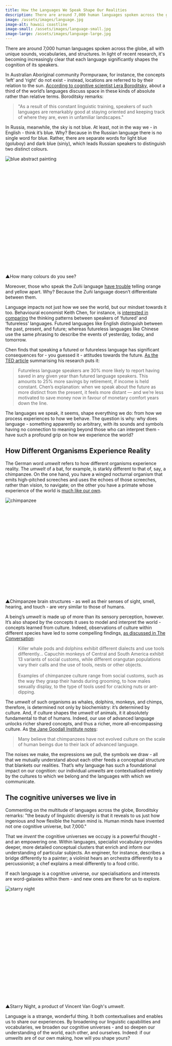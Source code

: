 ```yaml
---
title: How the Languages We Speak Shape Our Realities
description: There are around 7,000 human languages spoken across the globe, all with unique sounds, vocabularies, and structures. Discover how each language shapes our cognition and profoundly changes the way we experience the world.   
image: /assets/images/language.jpg
image-alt: hawaii coastline
image-small: /assets/images/language-small.jpg
image-large: /assets/images/language-large.jpg
---
```

<span class="big-letter">T</span>here are around 7,000 human languages spoken across the globe, all with unique sounds, vocabularies, and structures. In light of recent research, it's becoming increasingly clear that each language significantly shapes the cognition of its speakers. 

In Australian Aboriginal community Pormpuraaw, for instance, the concepts ‘left’ and ‘right’ do not exist - instead, locations are referred to by their relation to the sun. <a href="https://www.wsj.com/articles/SB10001424052748703467304575383131592767868" target="_blank">According to cognitive scientist Lera Boroditsky</a>, about a third of the world’s languages discuss space in these kinds of absolute rather than relative terms. Boroditsky remarks:

<blockquote class="fade-right" cite="https://www.wsj.com/articles/SB10001424052748703467304575383131592767868">"As a result of this constant linguistic training, speakers of such languages are remarkably good at staying oriented and keeping track of where they are, even in unfamiliar landscapes."</blockquote>

In Russia, meanwhile, the sky is not blue. At least, not in the way we - in English - think it’s blue. Why? Because in the Russian language there is no single word for blue. Rather, there are separate words for light blue (goluboy) and dark blue (siniy), which leads Russian speakers to distinguish two distinct colours. 

<div class="article-image" style="padding-bottom: 66.67%;">
    <img class="lazy" data-src="/assets/images/blue-language.jpg" alt="blue abstract painting">
</div>
<p class="caption"><span class="caption-pointer">▲</span>How many colours do you see?</p>

Moreover, those who speak the Zuñi language <a href="https://psycnet.apa.org/record/1955-03957-001" target="_blank">have trouble</a> telling orange and yellow apart. Why? Because the Zuñi language doesn’t differentiate between them.  

Language impacts not just how we see the world, but our mindset towards it too. Behavioural economist Keith Chen, for instance, is <a href="https://www.anderson.ucla.edu/faculty_pages/keith.chen/papers/LanguageWorkingPaper.pdf" target="_blank">interested in comparing</a> the thinking patterns between speakers of ‘futured’ and ‘futureless’ languages. Futured languages like English distinguish between the past, present, and future; whereas futureless languages like Chinese use the same phrasing to describe the events of yesterday, today, and tomorrow. 

Chen finds that speaking a futured or futureless language has significant consequences for - you guessed it - attitudes towards the future. <a href="https://ideas.ted.com/5-examples-of-how-the-languages-we-speak-can-affect-the-way-we-think/" target="_blank">As the TED article</a> summarising his research puts it: 

<blockquote cite="https://ideas.ted.com/5-examples-of-how-the-languages-we-speak-can-affect-the-way-we-think/">Futureless language speakers are 30% more likely to report having saved in any given year than futured language speakers. This amounts to 25% more savings by retirement, if income is held constant. Chen’s explanation: when we speak about the future as more distinct from the present, it feels more distant — and we’re less motivated to save money now in favour of monetary comfort years down the line.</blockquote>

The languages we speak, it seems, shape everything we do: from how we process experiences to how we behave. The question is why: why does language - something apparently so arbitrary, with its sounds and symbols having no connection to meaning beyond those who can interpret them - have such a profound grip on how we experience the world? 

<h2>How Different Organisms Experience Reality</h2>

<span class="big-letter">T</span>he German word _umwelt_ refers to how different organisms experience reality. The _umwelt_ of a bat, for example, is starkly different to that of, say, a chimpanzee. On the one hand, you have a winged nocturnal organism that emits high-pitched screeches and uses the echoes of those screeches, rather than vision, to navigate; on the other you have a primate whose experience of the world is <a href="https://janegoodall.ca/our-stories/10-ways/" target="_blank">much like our own</a>. 

<div class="article-image" style="padding-bottom: 56.33%;">
    <img class="lazy" data-src="/assets/images/chimp-language.jpg" alt="chimpanzee">
</div>
<p class="caption"><span class="caption-pointer">▲</span>Chimpanzee brain structures - as well as their senses of sight, smell, hearing, and touch - are very similar to those of humans.</p>

A being’s _umwelt_ is made up of more than its sensory perception, however. It’s also shaped by the concepts it uses to model and interpret the world - concepts learned from culture. Indeed, observations of culture within different species have led to some compelling findings, <a href="https://theconversation.com/a-chimpanzee-cultural-collapse-is-underway-and-its-driven-by-humans-113133" target="_blank">as discussed in The Conversation</a>:

<blockquote cite="https://theconversation.com/a-chimpanzee-cultural-collapse-is-underway-and-its-driven-by-humans-113133">Killer whale pods and dolphins exhibit different dialects and use tools differently… Capuchin monkeys of Central and South America exhibit 13 variants of social customs, while different orangutan populations vary their calls and the use of tools, nests or other objects.<br><br>Examples of chimpanzee culture range from social customs, such as the way they grasp their hands during grooming, to how males sexually display, to the type of tools used for cracking nuts or ant-dipping.
</blockquote>

The _umwelt_ of such organisms as whales, dolphins, monkeys, and chimps, therefore, is determined not only by biochemistry: it’s determined by culture. And, if culture shapes the _umwelt_ of animals, it it absolutely fundamental to that of humans. Indeed, our use of advanced language unlocks richer shared concepts, and thus a richer, more all-encompassing culture. As <a href="https://janegoodall.ca/our-stories/chimpanzees-and-culture/" target="_blank">the Jane Goodall Institute notes</a>:

<blockquote cite="https://janegoodall.ca/our-stories/chimpanzees-and-culture/" class="fade-right">Many believe that chimpanzees have not evolved culture on the scale of human beings due to their lack of advanced language.</blockquote>

The noises we make, the expressions we pull, the symbols we draw - all that we mutually understand about each other feeds a conceptual structure that blankets our realities. That’s why language has such a foundational impact on our cognition: our individual _umwelts_ are contextualised entirely by the cultures to which we belong and the languages with which we communicate.  

<h2>The cognitive universes we live in</h2>

<span class="big-letter">C</span>ommenting on the multitude of languages across the globe, Boroditsky remarks: "the beauty of linguistic diversity is that it reveals to us just how ingenious and how flexible the human mind is. Human minds have invented not one cognitive universe, but 7,000."

That we _invent_ the cognitive universes we occupy is a powerful thought - and an empowering one. Within languages, specialist vocabulary provides deeper, more detailed conceptual clusters that enrich and inform our understanding of particular subjects. An engineer, for instance, describes a bridge differently to a painter; a violinist hears an orchestra differently to a percussionist; a chef explains a meal differently to a food critic. 

If each language is a cognitive universe, our specialisations and interests are word-galaxies within them - and new ones are there for us to explore.

<div class="article-image" style="padding-bottom: 66.67%;">
    <img class="lazy" data-src="/assets/images/starry-language.jpg" alt="starry night">
</div>
<p class="caption"><span class="caption-pointer">▲</span>Starry Night, a product of Vincent Van Gogh's <i>umwelt</i>.</p>

Language is a strange, wonderful thing. It both contextualises and enables us to share our experiences. By broadening our linguistic capabilities and vocabularies, we broaden our cognitive universes - and so deepen our understanding of the world, each other, and ourselves. Indeed: if our _umwelts_ are of our own making, how will you shape yours?
